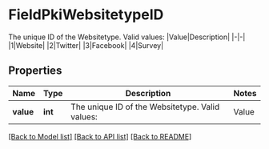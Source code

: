 # FieldPkiWebsitetypeID

The unique ID of the Websitetype.  Valid values:  |Value|Description| |-|-| |1|Website| |2|Twitter| |3|Facebook| |4|Survey|

## Properties
Name | Type | Description | Notes
------------ | ------------- | ------------- | -------------
**value** | **int** | The unique ID of the Websitetype.  Valid values:  |Value|Description| |-|-| |1|Website| |2|Twitter| |3|Facebook| |4|Survey| | 

[[Back to Model list]](../README.md#documentation-for-models) [[Back to API list]](../README.md#documentation-for-api-endpoints) [[Back to README]](../README.md)


